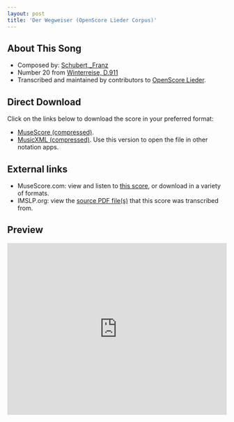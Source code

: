 ```yaml
---
layout: post
title: 'Der Wegweiser (OpenScore Lieder Corpus)'
---
```


## About This Song

- Composed by: [Schubert,_Franz](https://fourscoreandmore.org/openscore/lieder/Schubert,_Franz)
- Number 20 from [Winterreise, D.911](https://fourscoreandmore.org/openscore/lieder/Schubert,_Franz/Winterreise,_D.911)
- Transcribed and maintained by contributors to [OpenScore Lieder].

[OpenScore Lieder]: https://musescore.com/openscore-lieder-corpus

## Direct Download

Click on the links below to download the score in your preferred format:
- [MuseScore (compressed)](https://github.com/openscore/lieder/blob/main/scores/Schubert,_Franz/Winterreise,_D.911/20_Der_Wegweiser/lc5009900.mscz?raw=true).
- [MusicXML (compressed)](https://github.com/openscore/lieder/blob/main/scores/Schubert,_Franz/Winterreise,_D.911/20_Der_Wegweiser/lc5009900.mxl?raw=true). Use this version to open the file in other notation apps.

## External links

- MuseScore.com: view and listen to [this score][MuseScore], or download in a variety of formats.
- IMSLP.org: view the [source PDF file(s)][IMSLP] that this score was transcribed from.

[MuseScore]: https://musescore.com/score/5009900
[IMSLP]: https://imslp.org/wiki/Special:ReverseLookup/60822

## Preview

<iframe width="100%" height="394" src="https://musescore.com/openscore-lieder-corpus/scores/5009900/embed" frameborder="0" allowfullscreen allow="autoplay; fullscreen"></iframe>
